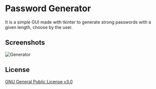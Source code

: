 # Password Generator

It is a simple GUI made with tkinter to generate strong passwords with a given length, choose by the user.


## Screenshots

![Generator](https://i.imgur.com/IkXQqUt.png)


## License

[GNU General Public License v3.0](https://choosealicense.com/licenses/gpl-3.0/)
